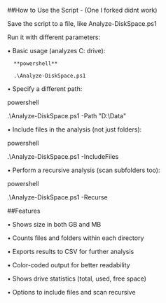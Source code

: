 ##How to Use the Script - (One I forked didnt work)

Save the script to a file, like Analyze-DiskSpace.ps1

Run it with different parameters:

•	Basic usage (analyzes C: drive):
```
  **powershell**

  .\Analyze-DiskSpace.ps1
```

•	Specify a different path:

  powershell

  .\Analyze-DiskSpace.ps1 -Path "D:\Data"


•	Include files in the analysis (not just folders):
  
  powershell
  
  .\Analyze-DiskSpace.ps1 -IncludeFiles


•	Perform a recursive analysis (scan subfolders too):
  
  powershell

  .\Analyze-DiskSpace.ps1 -Recurse


##Features

•	Shows size in both GB and MB

•	Counts files and folders within each directory

•	Exports results to CSV for further analysis

•	Color-coded output for better readability

•	Shows drive statistics (total, used, free space)

•	Options to include files and scan recursive
